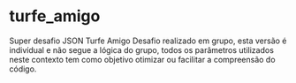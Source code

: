 # turfe_amigo
Super desafio JSON Turfe Amigo
Desafio realizado em grupo, esta versão é indivídual e não segue a lógica do grupo, todos os parâmetros utilizados neste contexto tem como objetivo otimizar ou facilitar a compreensão do código.
